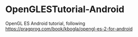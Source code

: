 # OpenGLESTutorial-Android
OpenGL ES Android tutorial, following https://pragprog.com/book/kbogla/opengl-es-2-for-android
